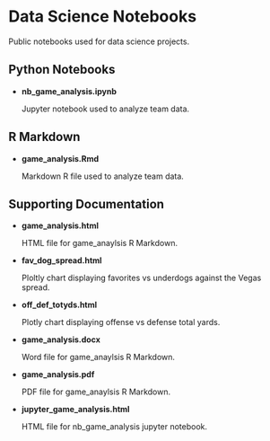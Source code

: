 # Data Science Notebooks
Public notebooks used for data science projects.

## Python Notebooks
- **nb_game_analysis.ipynb**

    Jupyter notebook used to analyze team data.

## R Markdown
- **game_analysis.Rmd**

    Markdown R file used to analyze team data.

## Supporting Documentation
- **game_analysis.html**

    HTML file for game_anaylsis R Markdown.
- **fav_dog_spread.html**

    Ploltly chart displaying favorites vs underdogs against the Vegas spread.
- **off_def_totyds.html**

    Plotly chart displaying offense vs defense total yards.
- **game_analysis.docx**

    Word file for game_anaylsis R Markdown.
- **game_analysis.pdf**

    PDF file for game_anaylsis R Markdown.

- **jupyter_game_analysis.html**

    HTML file for nb_game_analysis jupyter notebook.
